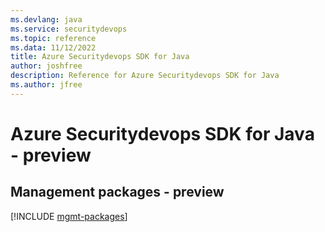 ```yaml
---
ms.devlang: java
ms.service: securitydevops
ms.topic: reference
ms.data: 11/12/2022
title: Azure Securitydevops SDK for Java
author: joshfree
description: Reference for Azure Securitydevops SDK for Java
ms.author: jfree
---
```

# Azure Securitydevops SDK for Java - preview

## Management packages - preview
[!INCLUDE [mgmt-packages](securitydevops-mgmt-index.md)]